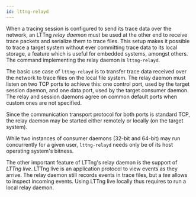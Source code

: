 ```yaml
---
id: lttng-relayd
---
```


When a tracing session is configured to send its trace data over the
network, an LTTng _relay daemon_ must be used at the other end to
receive trace packets and serialize them to trace files. This setup
makes it possible to trace a target system without ever committing trace
data to its local storage, a feature which is useful for embedded
systems, amongst others. The command implementing the relay daemon
is `lttng-relayd`.

The basic use case of `lttng-relayd` is to transfer trace data received
over the network to trace files on the local file system. The relay
daemon must listen on two TCP ports to achieve this: one control port,
used by the target session daemon, and one data port, used by the
target consumer daemon. The relay and session daemons agree on common
default ports when custom ones are not specified.

Since the communication transport protocol for both ports is standard
TCP, the relay daemon may be started either remotely or locally (on the
target system).

While two instances of consumer daemons (32-bit and 64-bit) may run
concurrently for a given user, `lttng-relayd` needs only be of its
host operating system's bitness.

The other important feature of LTTng's relay daemon is the support of
_LTTng live_. LTTng live is an application protocol to view events as
they arrive. The relay daemon still records events in trace files,
but a _tee_ allows to inspect incoming events. Using LTTng live
locally thus requires to run a local relay daemon.
